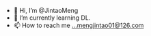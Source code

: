 - 👋 Hi, I’m @JintaoMeng
- 🌱 I’m currently learning DL.
- 📫 How to reach me ...mengjintao01@126.com

<!---
JintaoMeng/JintaoMeng is a ✨ special ✨ repository because its `README.md
